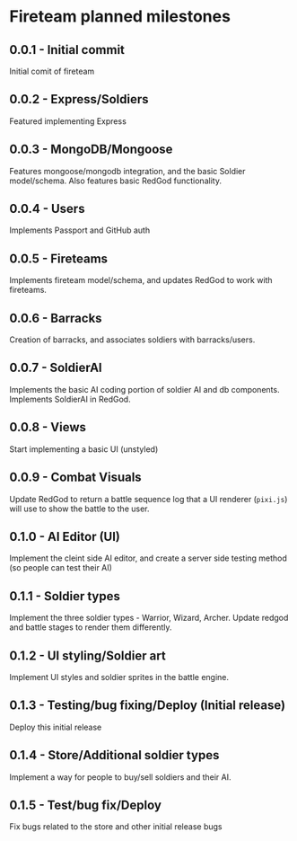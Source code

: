 # Fireteam planned milestones

## 0.0.1 - Initial commit

Initial comit of fireteam

## 0.0.2 - Express/Soldiers

Featured implementing Express

## 0.0.3 - MongoDB/Mongoose

Features mongoose/mongodb integration, and the basic Soldier model/schema. Also features basic RedGod functionality.

## 0.0.4 - Users

Implements Passport and GitHub auth

## 0.0.5 - Fireteams

Implements fireteam model/schema, and updates RedGod to work with fireteams.

## 0.0.6 - Barracks

Creation of barracks, and associates soldiers with barracks/users.

## 0.0.7 - SoldierAI

Implements the basic AI coding portion of soldier AI and db components. Implements SoldierAI in RedGod.

## 0.0.8 - Views

Start implementing a basic UI (unstyled)

## 0.0.9 - Combat Visuals

Update RedGod to return a battle sequence log that a UI renderer (`pixi.js`) will use to show the battle to the user.

## 0.1.0 - AI Editor (UI)

Implement the cleint side AI editor, and create a server side testing method (so people can test their AI)

## 0.1.1 - Soldier types

Implement the three soldier types - Warrior, Wizard, Archer. Update redgod and battle stages to render them differently.

## 0.1.2 - UI styling/Soldier art

Implement UI styles and soldier sprites in the battle engine.

## 0.1.3 - Testing/bug fixing/Deploy (Initial release)

Deploy this initial release

## 0.1.4 - Store/Additional soldier types

Implement a way for people to buy/sell soldiers and their AI. 

## 0.1.5 - Test/bug fix/Deploy

Fix bugs related to the store and other initial release bugs








